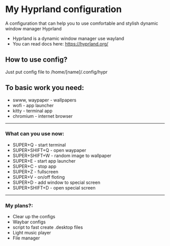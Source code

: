# My Hyprland configuration
A configuration that can help you 
to use comfortable and stylish dynamic
window manager Hyprland
* Hyprland is a dynamic window manager use wayland
* You can read docs here: https://hyprland.org/

## How to use config?
Just put config file to /home/[name]/.config/hypr


## To basic work you need:
* swww, waypaper - wallpapers
* wofi - app launcher
* kitty - terminal app
* chromium - internet browser

---
### What can you use now:
* SUPER+Q - start terminal
* SUPER+SHIFT+Q - open waypaper
* SUPER+SHIFT+W - random image to wallpaper
* SUPER+E - start app launcher
* SUPER+C - stop app
* SUPER+Z - fullscreen
* SUPER+V - on/off floting
* SUPER+D - add window to special screen
* SUPER+SHIFT+D - open special screen

---
### My plans?:
* Clear up the configs
* Waybar configs
* script to fast create .desktop files
* Light music player
* File manager

